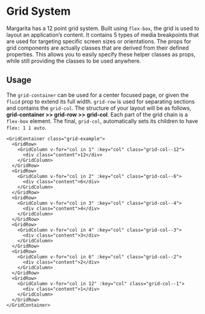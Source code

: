 # Grid System

Margarita has a 12 point grid system. Built using <code>flex-box</code>, the grid is used to layout an application’s content. It contains 5 types of media breakpoints that are used for targeting specific screen sizes or orientations. The props for grid components are actually classes that are derived from their defined properties. This allows you to easily specify these helper classes as props, while still providing the classes to be used anywhere.

## Usage

The `grid-container` can be used for a center focused page, or given the `fluid` prop to extend its full width. `grid-row` is used for separating sections and contains the `grid-col`. The structure of your layout will be as follows, **grid-container >> grid-row >> grid-col**. Each part of the grid chain is a `flex-box` element. The final, `grid-col`, automatically sets its children to have <code>flex: 1 1 auto</code>.

```livescript
<GridContainer class="grid-example">
  <GridRow>
    <GridColumn v-for="col in 1" :key="col" class="grid-col--12">
      <div class="content">12</div>
    </GridColumn>
  </GridRow>
  <GridRow>
    <GridColumn v-for="col in 2" :key="col" class="grid-col--6">
      <div class="content">6</div>
    </GridColumn>
  </GridRow>
  <GridRow>
    <GridColumn v-for="col in 3" :key="col" class="grid-col--4">
      <div class="content">4</div>
    </GridColumn>
  </GridRow>
  <GridRow>
    <GridColumn v-for="col in 4" :key="col" class="grid-col--3">
      <div class="content">3</div>
    </GridColumn>
  </GridRow>
  <GridRow>
    <GridColumn v-for="col in 6" :key="col" class="grid-col--2">
      <div class="content">2</div>
    </GridColumn>
  </GridRow>
  <GridRow>
    <GridColumn v-for="col in 12" :key="col" class="grid-col--1">
      <div class="content">1</div>
    </GridColumn>
  </GridRow>
</GridContainer>
```
